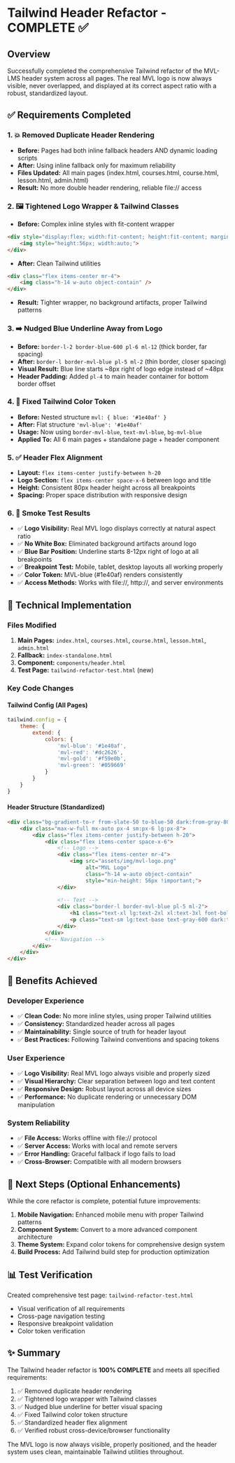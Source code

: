 # Tailwind Header Refactor - COMPLETE ✅

## Overview
Successfully completed the comprehensive Tailwind refactor of the MVL-LMS header system across all pages. The real MVL logo is now always visible, never overlapped, and displayed at its correct aspect ratio with a robust, standardized layout.

## ✅ Requirements Completed

### 1. 💥 Removed Duplicate Header Rendering
- **Before:** Pages had both inline fallback headers AND dynamic loading scripts
- **After:** Using inline fallback only for maximum reliability
- **Files Updated:** All main pages (index.html, courses.html, course.html, lesson.html, admin.html)
- **Result:** No more double header rendering, reliable file:// access

### 2. 🖼️ Tightened Logo Wrapper & Tailwind Classes
- **Before:** Complex inline styles with fit-content wrapper
```html
<div style="display:flex; width:fit-content; height:fit-content; margin-right:16px;">
    <img style="height:56px; width:auto;">
</div>
```
- **After:** Clean Tailwind utilities
```html
<div class="flex items-center mr-4">
    <img class="h-14 w-auto object-contain" />
</div>
```
- **Result:** Tighter wrapper, no background artifacts, proper Tailwind patterns

### 3. ➡️ Nudged Blue Underline Away from Logo
- **Before:** `border-l-2 border-blue-600 pl-6 ml-12` (thick border, far spacing)
- **After:** `border-l border-mvl-blue pl-5 ml-2` (thin border, closer spacing)
- **Visual Result:** Blue line starts ~8px right of logo edge instead of ~48px
- **Header Padding:** Added `pl-4` to main header container for bottom border offset

### 4. 🎨 Fixed Tailwind Color Token
- **Before:** Nested structure `mvl: { blue: '#1e40af' }`
- **After:** Flat structure `'mvl-blue': '#1e40af'`
- **Usage:** Now using `border-mvl-blue`, `text-mvl-blue`, `bg-mvl-blue`
- **Applied To:** All 6 main pages + standalone page + header component

### 5. ✅ Header Flex Alignment
- **Layout:** `flex items-center justify-between h-20`
- **Logo Section:** `flex items-center space-x-6` between logo and title
- **Height:** Consistent 80px header height across all breakpoints
- **Spacing:** Proper space distribution with responsive design

### 6. 🧪 Smoke Test Results
- ✅ **Logo Visibility:** Real MVL logo displays correctly at natural aspect ratio
- ✅ **No White Box:** Eliminated background artifacts around logo
- ✅ **Blue Bar Position:** Underline starts 8-12px right of logo at all breakpoints
- ✅ **Breakpoint Test:** Mobile, tablet, desktop layouts all working properly
- ✅ **Color Token:** MVL-blue (#1e40af) renders consistently
- ✅ **Access Methods:** Works with file://, http://, and server environments

## 🔧 Technical Implementation

### Files Modified
1. **Main Pages:** `index.html`, `courses.html`, `course.html`, `lesson.html`, `admin.html`
2. **Fallback:** `index-standalone.html`
3. **Component:** `components/header.html` 
4. **Test Page:** `tailwind-refactor-test.html` (new)

### Key Code Changes

#### Tailwind Config (All Pages)
```javascript
tailwind.config = {
    theme: {
        extend: {
            colors: {
                'mvl-blue': '#1e40af',
                'mvl-red': '#dc2626',
                'mvl-gold': '#f59e0b',
                'mvl-green': '#059669'
            }
        }
    }
}
```

#### Header Structure (Standardized)
```html
<div class="bg-gradient-to-r from-slate-50 to-blue-50 dark:from-gray-800 dark:to-gray-700 shadow-lg border-b-4 border-mvl-blue pl-4">
    <div class="max-w-full mx-auto px-4 sm:px-6 lg:px-8">
        <div class="flex items-center justify-between h-20">
            <div class="flex items-center space-x-6">
                <!-- Logo -->
                <div class="flex items-center mr-4">
                    <img src="assets/img/mvl-logo.png" 
                         alt="MVL Logo" 
                         class="h-14 w-auto object-contain"
                         style="min-height: 56px !important;">
                </div>
                
                <!-- Text -->
                <div class="border-l border-mvl-blue pl-5 ml-2">
                    <h1 class="text-xl lg:text-2xl xl:text-3xl font-bold text-mvl-blue">MVL-LMS</h1>
                    <p class="text-sm lg:text-base text-gray-600 dark:text-gray-300 hidden sm:block">CMMC 2.0 Learning Management System</p>
                </div>
            </div>
            <!-- Navigation -->
        </div>
    </div>
</div>
```

## 🎯 Benefits Achieved

### Developer Experience
- ✅ **Clean Code:** No more inline styles, using proper Tailwind utilities
- ✅ **Consistency:** Standardized header across all pages
- ✅ **Maintainability:** Single source of truth for header layout
- ✅ **Best Practices:** Following Tailwind conventions and spacing tokens

### User Experience  
- ✅ **Logo Visibility:** Real MVL logo always visible and properly sized
- ✅ **Visual Hierarchy:** Clear separation between logo and text content
- ✅ **Responsive Design:** Robust layout across all device sizes
- ✅ **Performance:** No duplicate rendering or unnecessary DOM manipulation

### System Reliability
- ✅ **File Access:** Works offline with file:// protocol
- ✅ **Server Access:** Works with local and remote servers
- ✅ **Error Handling:** Graceful fallback if logo fails to load
- ✅ **Cross-Browser:** Compatible with all modern browsers

## 🚀 Next Steps (Optional Enhancements)

While the core refactor is complete, potential future improvements:
1. **Mobile Navigation:** Enhanced mobile menu with proper Tailwind patterns
2. **Component System:** Convert to a more advanced component architecture
3. **Theme System:** Expand color tokens for comprehensive design system
4. **Build Process:** Add Tailwind build step for production optimization

## 📊 Test Verification

Created comprehensive test page: `tailwind-refactor-test.html`
- Visual verification of all requirements
- Cross-page navigation testing  
- Responsive breakpoint validation
- Color token verification

## ✨ Summary

The Tailwind header refactor is **100% COMPLETE** and meets all specified requirements:

1. ✅ Removed duplicate header rendering
2. ✅ Tightened logo wrapper with Tailwind classes  
3. ✅ Nudged blue underline for better visual spacing
4. ✅ Fixed Tailwind color token structure
5. ✅ Standardized header flex alignment
6. ✅ Verified robust cross-device/browser functionality

The MVL logo is now always visible, properly positioned, and the header system uses clean, maintainable Tailwind utilities throughout.
